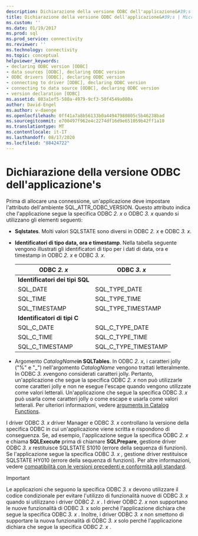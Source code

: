 ```yaml
---
description: Dichiarazione della versione ODBC dell'applicazione&#39;s
title: Dichiarazione della versione ODBC dell'applicazione&#39;s | Microsoft Docs
ms.custom: ''
ms.date: 01/19/2017
ms.prod: sql
ms.prod_service: connectivity
ms.reviewer: ''
ms.technology: connectivity
ms.topic: conceptual
helpviewer_keywords:
- declaring ODBC version [ODBC]
- data sources [ODBC], declaring ODBC version
- ODBC drivers [ODBC], declaring ODBC version
- connecting to driver [ODBC], declaring ODBC version
- connecting to data source [ODBC], declaring ODBC version
- version declaration [ODBC]
ms.assetid: 083a1ef5-580a-4979-9cf3-50f4549a080a
author: David-Engel
ms.author: v-daenge
ms.openlocfilehash: 0ff41a7a8b56133b0a44947980805c5b46238bad
ms.sourcegitcommit: e700497f962e4c2274df16d9e651059b42ff1a10
ms.translationtype: MT
ms.contentlocale: it-IT
ms.lasthandoff: 08/17/2020
ms.locfileid: "88424722"
---
```

# <a name="declaring-the-application39s-odbc-version"></a>Dichiarazione della versione ODBC dell'applicazione&#39;s
Prima di allocare una connessione, un'applicazione deve impostare l'attributo dell'ambiente SQL_ATTR_ODBC_VERSION. Questo attributo indica che l'applicazione segue la specifica ODBC *2. x* o ODBC *3. x* quando si utilizzano gli elementi seguenti:  
  
-   **Sqlstates**. Molti valori SQLSTATE sono diversi in ODBC *2. x* e ODBC *3. x*.  
  
-   **Identificatori di tipo data, ora e timestamp**. Nella tabella seguente vengono illustrati gli identificatori di tipo per i dati di data, ora e timestamp in ODBC *2. x* e ODBC *3. x*.  
  
    |ODBC *2. x*|ODBC *3. x*|  
    |----------------|----------------|  
    |**Identificatori dei tipi SQL**||  
    |SQL_DATE|SQL_TYPE_DATE|  
    |SQL_TIME|SQL_TYPE_TIME|  
    |SQL_TIMESTAMP|SQL_TYPE_TIMESTAMP|  
    |**Identificatori di tipi C**||  
    |SQL_C_DATE|SQL_C_TYPE_DATE|  
    |SQL_C_TIME|SQL_C_TYPE_TIME|  
    |SQL_C_TIMESTAMP|SQL_C_TYPE_TIMESTAMP|  
  
-   Argomento _CatalogName_**in SQLTables**.   In ODBC *2. x*, i caratteri jolly ("%" e "_") nell'argomento *CatalogName* vengono trattati letteralmente. In ODBC *3. x*vengono considerati caratteri jolly. Pertanto, un'applicazione che segue la specifica ODBC *2. x* non può utilizzarle come caratteri jolly e non ne esegue l'escape quando vengono utilizzate come valori letterali. Un'applicazione che segue la specifica ODBC *3. x* può usarla come caratteri jolly o come escape e usarla come valori letterali. Per ulteriori informazioni, vedere [arguments in Catalog Functions](../../../odbc/reference/develop-app/arguments-in-catalog-functions.md).  
  
 I driver ODBC *3. x* driver Manager e ODBC *3. x* controllano la versione della specifica ODBC in cui un'applicazione viene scritta e rispondono di conseguenza. Se, ad esempio, l'applicazione segue la specifica ODBC *2. x* e chiama **SQLExecute** prima di chiamare **SQLPrepare**, gestione driver ODBC *3. x* restituisce SQLSTATE S1010 (errore della sequenza di funzioni). Se l'applicazione segue la specifica ODBC *3. x* , gestione driver restituisce SQLSTATE HY010 (errore della sequenza di funzioni). Per altre informazioni, vedere [compatibilità con le versioni precedenti e conformità agli standard](../../../odbc/reference/develop-app/backward-compatibility-and-standards-compliance.md).  
  
> [!IMPORTANT]  
>  Le applicazioni che seguono la specifica ODBC *3. x* devono utilizzare il codice condizionale per evitare l'utilizzo di funzionalità nuove di ODBC *3. x* quando si utilizzano i driver ODBC *2. x* . I driver ODBC *2. x* non supportano le nuove funzionalità di ODBC *3.* x solo perché l'applicazione dichiara che segue la specifica ODBC *3. x* . Inoltre, i driver ODBC *3. x* non smettono di supportare la nuova funzionalità di ODBC *3. x* solo perché l'applicazione dichiara che segue la specifica ODBC *2. x* .
